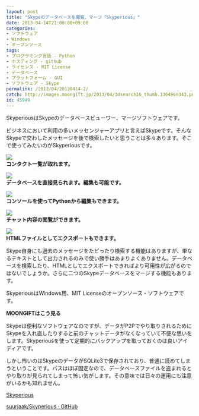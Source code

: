 ```yaml
---
layout: post
title: "Skypeのデータベースを閲覧、マージ「Skyperious」"
date: 2013-04-14T21:00:00+09:00
categories:
- ソフトウェア
- Windows
- オープンソース
tags: 
- プログラミング言語 - Python
- ホスティング - github
- ライセンス - MIT License
- データベース
- プラットフォーム - GUI
- ソフトウェア - Skype
permalink: /2013/04/20130414-2/
catch: http://images.moongift.jp/2013/04/3dsearch16_thumb.1364969343.png
id: 45949
---
```

SkyperiousはSkypeのデータベースビューワー、マージソフトウェアです。

  
  

ビジネスにおいて利用の多いメッセンジャーアプリと言えばSkypeです。そんなSkypeで交わしたメッセージを後で検索したいと思うことは多々あります。そこで使ってみたいのがSkyperiousです。

  

[![](http://images.moongift.jp/2013/04/3dsearch12_thumb.1364969333.png)](http://images.moongift.jp/2013/04/3dsearch12.1364969333.png)  
**コンタクト一覧が取れます。**

  

[![](http://images.moongift.jp/2013/04/3dsearch13_thumb.1364969338.png)](http://images.moongift.jp/2013/04/3dsearch13.1364969338.png)  
**データベースを直接見られます。編集も可能です。**

  

[![](http://images.moongift.jp/2013/04/3dsearch16_thumb.1364969343.png)](http://images.moongift.jp/2013/04/3dsearch16.1364969343.png)  
**コンソールを使ってPythonから編集もできます。**

  

[![](http://images.moongift.jp/2013/04/3dsearch17_thumb.1364969345.png)](http://images.moongift.jp/2013/04/3dsearch17.1364969345.png)  
**チャット内容の閲覧ができます。**

  

[![](http://images.moongift.jp/2013/04/3dsearch18_thumb.1364969349.png)](http://images.moongift.jp/2013/04/3dsearch18.1364969349.png)  
**HTMLファイルとしてエクスポートもできます。**

  

Skype自身にも過去のメッセージをたどったり検索する機能はありますが、単なるテキストとして出力されるのみで使い勝手はあまりよくありません。データベースを検索したり、HTMLとしてエクスポートできればより可用性が広がるのではないでしょうか。さらに二つのSkypeデータベースをマージする機能もあります。

  

SkyperiousはWindows用、MIT Licenseのオープンソース・ソフトウェアです。

  
  
  

**MOONGIFTはこう見る**

  

Skypeは便利なソフトウェアなのですが、データがP2Pでやり取りされるためにSkypeを入れ直したりすると前のチャットデータがなくなっていて不便な思いをします。Skyperiousを使って定期的にバックアップを取っておくのは良いアイディアです。

  

しかし怖いのはSkypeのデータがSQLite3で保存されており、普通に読めてしまうということです。パスはほぼ固定なので、データベースファイルを盗まれるとやり取りが見られてしまって怖い気がします。その意味では日々の運用にも注意がいるかも知れません。

  

[Skyperious](http://suurjaak.github.com/Skyperious/)

  
  

[suurjaak/Skyperious · GitHub](https://github.com/suurjaak/Skyperious)

